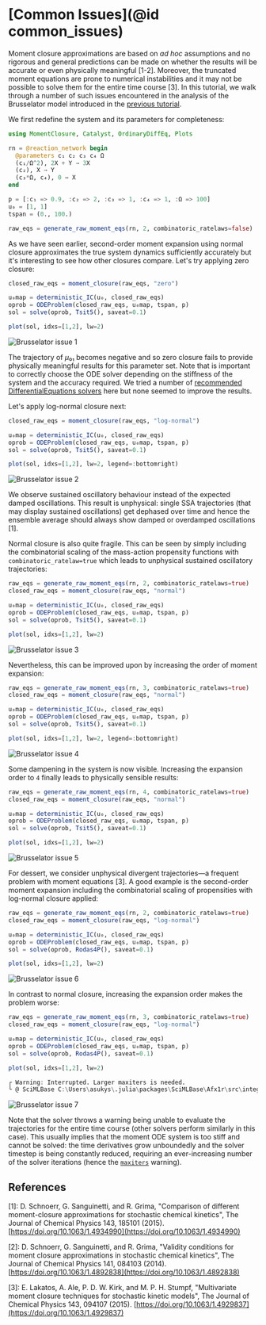 # [Common Issues](@id common_issues)

Moment closure approximations are based on *ad hoc* assumptions and no rigorous and general predictions can be made on whether the results will be accurate or even physically meaningful [1-2]. Moreover, the truncated moment equations are prone to numerical instabilities and it may not be possible to solve them for the entire time course [3]. In this tutorial, we walk through a number of such issues encountered in the analysis of the Brusselator model introduced in the [previous tutorial](using_momentclosure.md).

We first redefine the system and its parameters for completeness:
```julia
using MomentClosure, Catalyst, OrdinaryDiffEq, Plots

rn = @reaction_network begin
  @parameters c₁ c₂ c₃ c₄ Ω
  (c₁/Ω^2), 2X + Y → 3X
  (c₂), X → Y
  (c₃*Ω, c₄), 0 ↔ X
end

p = [:c₁ => 0.9, :c₂ => 2, :c₃ => 1, :c₄ => 1, :Ω => 100]
u₀ = [1, 1]
tspan = (0., 100.)

raw_eqs = generate_raw_moment_eqs(rn, 2, combinatoric_ratelaws=false)
```
As we have seen earlier, second-order moment expansion using normal closure approximates the true system dynamics sufficiently accurately but it's interesting to see how other closures compare. Let's try applying zero closure:
```julia
closed_raw_eqs = moment_closure(raw_eqs, "zero")

u₀map = deterministic_IC(u₀, closed_raw_eqs)
oprob = ODEProblem(closed_raw_eqs, u₀map, tspan, p)
sol = solve(oprob, Tsit5(), saveat=0.1)

plot(sol, idxs=[1,2], lw=2)
```
![Brusselator issue 1](../assets/brusselator_issue_1.svg)

The trajectory of $μ₀₁$ becomes negative and so zero closure fails to provide physically meaningful results for this parameter set. Note that is important to correctly choose the ODE solver depending on the stiffness of the system and the accuracy required. We tried a number of [recommended DifferentialEquations solvers](https://diffeq.sciml.ai/stable/solvers/ode_solve/) here but none seemed to improve the results.

Let's apply log-normal closure next:
```julia
closed_raw_eqs = moment_closure(raw_eqs, "log-normal")

u₀map = deterministic_IC(u₀, closed_raw_eqs)
oprob = ODEProblem(closed_raw_eqs, u₀map, tspan, p)
sol = solve(oprob, Tsit5(), saveat=0.1)

plot(sol, idxs=[1,2], lw=2, legend=:bottomright)
```
![Brusselator issue 2](../assets/brusselator_issue_2.svg)

We observe sustained oscillatory behaviour instead of the expected damped oscillations. This result is unphysical: single SSA trajectories (that may display sustained oscillations) get dephased over time and hence the ensemble average should always show damped or overdamped oscillations [1].

Normal closure is also quite fragile. This can be seen by simply including the combinatorial scaling of the mass-action propensity functions with `combinatoric_ratelaw=true` which leads to unphysical sustained oscillatory trajectories:
```julia
raw_eqs = generate_raw_moment_eqs(rn, 2, combinatoric_ratelaws=true)
closed_raw_eqs = moment_closure(raw_eqs, "normal")

u₀map = deterministic_IC(u₀, closed_raw_eqs)
oprob = ODEProblem(closed_raw_eqs, u₀map, tspan, p)
sol = solve(oprob, Tsit5(), saveat=0.1)

plot(sol, idxs=[1,2], lw=2)
```
![Brusselator issue 3](../assets/brusselator_issue_3.svg)

Nevertheless, this can be improved upon by increasing the order of moment expansion:
```julia
raw_eqs = generate_raw_moment_eqs(rn, 3, combinatoric_ratelaws=true)
closed_raw_eqs = moment_closure(raw_eqs, "normal")

u₀map = deterministic_IC(u₀, closed_raw_eqs)
oprob = ODEProblem(closed_raw_eqs, u₀map, tspan, p)
sol = solve(oprob, Tsit5(), saveat=0.1)

plot(sol, idxs=[1,2], lw=2, legend=:bottomright)
```
![Brusselator issue 4](../assets/brusselator_issue_4.svg)

Some dampening in the system is now visible. Increasing the expansion order to `4` finally leads to physically sensible results:
```julia
raw_eqs = generate_raw_moment_eqs(rn, 4, combinatoric_ratelaws=true)
closed_raw_eqs = moment_closure(raw_eqs, "normal")

u₀map = deterministic_IC(u₀, closed_raw_eqs)
oprob = ODEProblem(closed_raw_eqs, u₀map, tspan, p)
sol = solve(oprob, Tsit5(), saveat=0.1)

plot(sol, idxs=[1,2], lw=2)
```
![Brusselator issue 5](../assets/brusselator_issue_5.svg)

For dessert, we consider unphysical divergent trajectories—a frequent problem with moment equations [3]. A good example is the second-order moment expansion including the combinatorial scaling of propensities with log-normal closure applied:
```julia
raw_eqs = generate_raw_moment_eqs(rn, 2, combinatoric_ratelaws=true)
closed_raw_eqs = moment_closure(raw_eqs, "log-normal")

u₀map = deterministic_IC(u₀, closed_raw_eqs)
oprob = ODEProblem(closed_raw_eqs, u₀map, tspan, p)
sol = solve(oprob, Rodas4P(), saveat=0.1)

plot(sol, idxs=[1,2], lw=2)
```
![Brusselator issue 6](../assets/brusselator_issue_6.svg)

In contrast to normal closure, increasing the expansion order makes the problem worse:
```julia
raw_eqs = generate_raw_moment_eqs(rn, 3, combinatoric_ratelaws=true)
closed_raw_eqs = moment_closure(raw_eqs, "log-normal")

u₀map = deterministic_IC(u₀, closed_raw_eqs)
oprob = ODEProblem(closed_raw_eqs, u₀map, tspan, p)
sol = solve(oprob, Rodas4P(), saveat=0.1)

plot(sol, idxs=[1,2], lw=2)
```
```julia
┌ Warning: Interrupted. Larger maxiters is needed.
└ @ SciMLBase C:\Users\asukys\.julia\packages\SciMLBase\Afx1r\src\integrator_interface.jl:331
```
![Brusselator issue 7](../assets/brusselator_issue_7.svg)

Note that the solver throws a warning being unable to evaluate the trajectories for the entire time course (other solvers perform similarly in this case). This usually implies that the moment ODE system is too stiff and cannot be solved: the time derivatives grow unboundedly and the solver timestep is being constantly reduced, requiring an ever-increasing number of the solver iterations (hence the [`maxiters`](https://docs.sciml.ai/DiffEqDocs/stable/basics/faq/#A-larger-maxiters-seems-to-be-needed,-but-it's-already-high?) warning).

## References

[1]: D. Schnoerr, G. Sanguinetti, and R. Grima, "Comparison of different moment-closure approximations for stochastic chemical kinetics", The Journal of Chemical Physics 143, 185101 (2015). [https://doi.org/10.1063/1.4934990](https://doi.org/10.1063/1.4934990)

[2]: D. Schnoerr, G. Sanguinetti, and R. Grima, "Validity conditions for moment closure approximations in stochastic chemical kinetics", The Journal of Chemical Physics 141, 084103 (2014). [https://doi.org/10.1063/1.4892838](https://doi.org/10.1063/1.4892838)

[3]: E. Lakatos, A. Ale, P. D. W. Kirk, and M. P. H. Stumpf, "Multivariate moment closure techniques for stochastic kinetic models", The Journal of Chemical Physics 143, 094107 (2015). [https://doi.org/10.1063/1.4929837](https://doi.org/10.1063/1.4929837)
